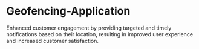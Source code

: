 # Geofencing-Application
Enhanced customer engagement by providing targeted and timely notifications based on their location, resulting in improved user experience and increased customer satisfaction.
